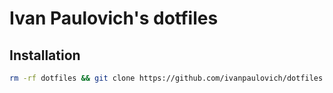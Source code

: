 # Ivan Paulovich's dotfiles

## Installation

```sh
rm -rf dotfiles && git clone https://github.com/ivanpaulovich/dotfiles.git && cd dotfiles && source bootstrap.sh
```
